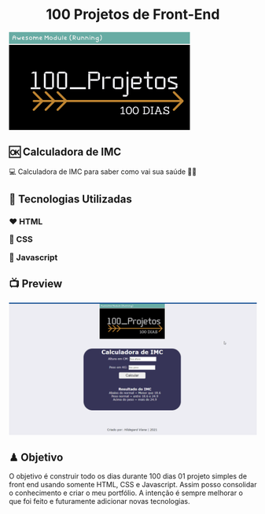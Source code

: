 <h1 align="center">100 Projetos de Front-End</h1>
<img alt="100projetos" title="logomarca" src="100days.png">
<h2> 🆗 Calculadora de IMC</h2>
<p>
 💻 Calculadora de IMC para saber como vai sua saúde 💪🏼
</p>
<h2> 🚀 Tecnologias Utilizadas</h2>
<h3>
<p> ❤ HTML</p>
<p> 💛 CSS</p>
<p> 💚 Javascript</p>
</h3>
<h2> 📺 Preview</h2>
<img src="imc.gif">
<h2> ♟ Objetivo</h2>
<p>
O objetivo é construir todo os dias durante 100 dias 01 projeto simples de front end usando somente HTML, CSS e Javascript. Assim posso consolidar o conhecimento e criar o meu portfólio. A intenção é sempre melhorar o que foi feito e futuramente adicionar novas tecnologias.
</p>